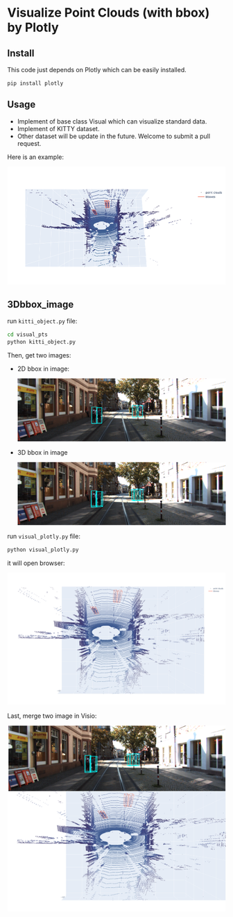# Visualize Point Clouds (with bbox) by Plotly

## Install

This code just depends on Plotly which can be easily installed.

```shell
pip install plotly
```

## Usage

+ Implement  of base class Visual which can visualize standard data.
+ Implement of KITTY dataset.
+ Other dataset will be update in the future. Welcome to submit a pull request.

Here is an example:

![](./dom/1.png)

## 3Dbbox_image

run `kitti_object.py` file:

```bash
cd visual_pts
python kitti_object.py
```

Then, get two images:

- 2D bbox in image:

  ![](README.assets/000043_img2D.png)

- 3D bbox in image

  ![](README.assets/000043_img3D.png)

run `visual_plotly.py` file:

```bash
python visual_plotly.py
```

it will open browser:

![](README.assets/000043.png)

Last, merge two image in Visio:

![](README.assets/img3D_pointcloud.png)

